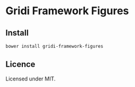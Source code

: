 # Gridi Framework Figures

## Install
`bower install gridi-framework-figures`

## Licence

Licensed under MIT.